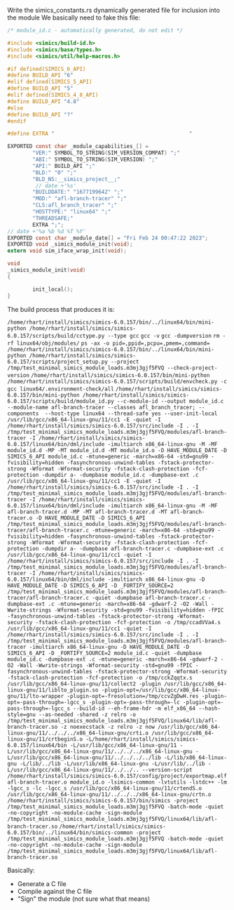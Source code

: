 Write the simics_constants.rs dynamically generated file for inclusion into the module
We basically need to fake this file:

```c
/* module_id.c - automatically generated, do not edit */

#include <simics/build-id.h>
#include <simics/base/types.h>
#include <simics/util/help-macros.h>

#if defined(SIMICS_6_API)
#define BUILD_API "6"
#elif defined(SIMICS_5_API)
#define BUILD_API "5"
#elif defined(SIMICS_4_8_API)
#define BUILD_API "4.8"
#else
#define BUILD_API "?"
#endif

#define EXTRA "                                           "

EXPORTED const char _module_capabilities_[] =
        "VER:" SYMBOL_TO_STRING(SIM_VERSION_COMPAT) ";"
        "ABI:" SYMBOL_TO_STRING(SIM_VERSION) ";"
        "API:" BUILD_API ";"
        "BLD:" "0" ";"
        "BLD_NS:__simics_project__;"
         // date +'%s'
        "BUILDDATE:" "1677199642" ";"
        "MOD:" "afl-branch-tracer" ";"
        "CLS:afl_branch_tracer" ";"
        "HOSTTYPE:" "linux64" ";"
        "THREADSAFE;"
        EXTRA ";";
// date +'%a %b %d %T %Y'
EXPORTED const char _module_date[] = "Fri Feb 24 00:47:22 2023";
EXPORTED void _simics_module_init(void);
extern void sim_iface_wrap_init(void);

void
_simics_module_init(void)
{

        init_local();
}
```

The build process that produces it is:

`/home/rhart/install/simics/simics-6.0.157/bin/../linux64/bin/mini-python /home/rhart/install/simics/simics-6.0.157/scripts/build/cctype.py --type gcc`
`gcc -v`
`gcc -dumpversion`
`rm -rf linux64/obj/modules/`
`ps -ax -o pid=,ppid=,pcpu=,pmem=,command=`
`/home/rhart/install/simics/simics-6.0.157/bin/../linux64/bin/mini-python /home/rhart/install/simics/simics-6.0.157/scripts/project_setup.py --project /tmp/test_minimal_simics_module_loads.m3mj3gjf5FVQ --check-project-version`
`/home/rhart/install/simics/simics-6.0.157/bin/mini-python /home/rhart/install/simics/simics-6.0.157/scripts/build/envcheck.py -c gcc linux64/.environment-check/all`
`/home/rhart/install/simics/simics-6.0.157/bin/mini-python /home/rhart/install/simics/simics-6.0.157/scripts/build/module_id.py --c-module-id --output module_id.c --module-name afl-branch-tracer --classes afl_branch_tracer; --components  --host-type linux64 --thread-safe yes --user-init-local`
`/usr/lib/gcc/x86_64-linux-gnu/11/cc1 -E -quiet -I /home/rhart/install/simics/simics-6.0.157/src/include -I . -I /tmp/test_minimal_simics_module_loads.m3mj3gjf5FVQ/modules/afl-branch-tracer -I /home/rhart/install/simics/simics-6.0.157/linux64/bin/dml/include -imultiarch x86_64-linux-gnu -M -MF module_id.d -MP -MT module_id.d -MT module_id.o -D HAVE_MODULE_DATE -D SIMICS_6_API module_id.c -mtune=generic -march=x86-64 -std=gnu99 -fvisibility=hidden -fasynchronous-unwind-tables -fstack-protector-strong -Wformat -Wformat-security -fstack-clash-protection -fcf-protection -dumpdir a- -dumpbase module_id.c -dumpbase-ext .c`
`/usr/lib/gcc/x86_64-linux-gnu/11/cc1 -E -quiet -I /home/rhart/install/simics/simics-6.0.157/src/include -I . -I /tmp/test_minimal_simics_module_loads.m3mj3gjf5FVQ/modules/afl-branch-tracer -I /home/rhart/install/simics/simics-6.0.157/linux64/bin/dml/include -imultiarch x86_64-linux-gnu -M -MF afl-branch-tracer.d -MP -MT afl-branch-tracer.d -MT afl-branch-tracer.o -D HAVE_MODULE_DATE -D SIMICS_6_API /tmp/test_minimal_simics_module_loads.m3mj3gjf5FVQ/modules/afl-branch-tracer/afl-branch-tracer.c -mtune=generic -march=x86-64 -std=gnu99 -fvisibility=hidden -fasynchronous-unwind-tables -fstack-protector-strong -Wformat -Wformat-security -fstack-clash-protection -fcf-protection -dumpdir a- -dumpbase afl-branch-tracer.c -dumpbase-ext .c`
`/usr/lib/gcc/x86_64-linux-gnu/11/cc1 -quiet -I /home/rhart/install/simics/simics-6.0.157/src/include -I . -I /tmp/test_minimal_simics_module_loads.m3mj3gjf5FVQ/modules/afl-branch-tracer -I /home/rhart/install/simics/simics-6.0.157/linux64/bin/dml/include -imultiarch x86_64-linux-gnu -D HAVE_MODULE_DATE -D SIMICS_6_API -D _FORTIFY_SOURCE=2 /tmp/test_minimal_simics_module_loads.m3mj3gjf5FVQ/modules/afl-branch-tracer/afl-branch-tracer.c -quiet -dumpbase afl-branch-tracer.c -dumpbase-ext .c -mtune=generic -march=x86-64 -gdwarf-2 -O2 -Wall -Wwrite-strings -Wformat-security -std=gnu99 -fvisibility=hidden -fPIC -fasynchronous-unwind-tables -fstack-protector-strong -Wformat-security -fstack-clash-protection -fcf-protection -o /tmp/ccadVVa4.s`
`/usr/lib/gcc/x86_64-linux-gnu/11/cc1 -quiet -I /home/rhart/install/simics/simics-6.0.157/src/include -I . -I /tmp/test_minimal_simics_module_loads.m3mj3gjf5FVQ/modules/afl-branch-tracer -imultiarch x86_64-linux-gnu -D HAVE_MODULE_DATE -D SIMICS_6_API -D _FORTIFY_SOURCE=2 module_id.c -quiet -dumpbase module_id.c -dumpbase-ext .c -mtune=generic -march=x86-64 -gdwarf-2 -O2 -Wall -Wwrite-strings -Wformat-security -std=gnu99 -fPIC -fasynchronous-unwind-tables -fstack-protector-strong -Wformat-security -fstack-clash-protection -fcf-protection -o /tmp/cckZqqtx.s`
`/usr/lib/gcc/x86_64-linux-gnu/11/collect2 -plugin /usr/lib/gcc/x86_64-linux-gnu/11/liblto_plugin.so -plugin-opt=/usr/lib/gcc/x86_64-linux-gnu/11/lto-wrapper -plugin-opt=-fresolution=/tmp/ccvZgDwH.res -plugin-opt=-pass-through=-lgcc_s -plugin-opt=-pass-through=-lc -plugin-opt=-pass-through=-lgcc_s --build-id --eh-frame-hdr -m elf_x86_64 --hash-style=gnu --as-needed -shared -z relro -o /tmp/test_minimal_simics_module_loads.m3mj3gjf5FVQ/linux64/lib/afl-branch-tracer.so -z noexecstack -z relro -z now /usr/lib/gcc/x86_64-linux-gnu/11/../../../x86_64-linux-gnu/crti.o /usr/lib/gcc/x86_64-linux-gnu/11/crtbeginS.o -L/home/rhart/install/simics/simics-6.0.157/linux64/bin -L/usr/lib/gcc/x86_64-linux-gnu/11 -L/usr/lib/gcc/x86_64-linux-gnu/11/../../../x86_64-linux-gnu -L/usr/lib/gcc/x86_64-linux-gnu/11/../../../../lib -L/lib/x86_64-linux-gnu -L/lib/../lib -L/usr/lib/x86_64-linux-gnu -L/usr/lib/../lib -L/usr/lib/gcc/x86_64-linux-gnu/11/../../.. --version-script /home/rhart/install/simics/simics-6.0.157/config/project/exportmap.elf afl-branch-tracer.o module_id.o -lsimics-common -lvtutils -lstdc++ -lm -lgcc_s -lc -lgcc_s /usr/lib/gcc/x86_64-linux-gnu/11/crtendS.o /usr/lib/gcc/x86_64-linux-gnu/11/../../../x86_64-linux-gnu/crtn.o`
`/home/rhart/install/simics/simics-6.0.157/bin/simics -project /tmp/test_minimal_simics_module_loads.m3mj3gjf5FVQ -batch-mode -quiet -no-copyright -no-module-cache -sign-module /tmp/test_minimal_simics_module_loads.m3mj3gjf5FVQ/linux64/lib/afl-branch-tracer.so`
`/home/rhart/install/simics/simics-6.0.157/bin/../linux64/bin/simics-common -project /tmp/test_minimal_simics_module_loads.m3mj3gjf5FVQ -batch-mode -quiet -no-copyright -no-module-cache -sign-module /tmp/test_minimal_simics_module_loads.m3mj3gjf5FVQ/linux64/lib/afl-branch-tracer.so`

Basically:
- Generate a C file
- Compile against the C file
- "Sign" the module (not sure what that means)
